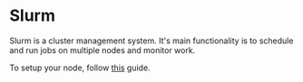 # Slurm

Slurm is a cluster management system. It's main functionality
is to schedule and run jobs on multiple nodes and monitor work.

To setup your node, follow [this](https://slurm.schedmd.com/quickstart_admin.html)
guide.
